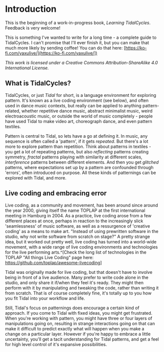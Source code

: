 # Introduction

This is the beginning of a work-in-progress book, *Learning
TidalCycles*. Feedback is very welcome!

This is something I've wanted to write for a long time - a complete
guide to TidalCycles. I can't promise that I'll ever finish it, but
you can make that much more likely by sending coffee! You can do that
here: [https://ko-fi.com/yaxulive/](https://ko-fi.com/yaxulive/])

*This work is licensed under a Creative Commons Attribution-ShareAlike
4.0 International License.*

## What is TidalCycles? 

TidalCycles, or just _Tidal_ for short, is a language environment for
exploring pattern. It's known as a live coding environment (see
below), and often used in dance music contexts, but really can be
applied to anything pattern-related, whether repetitive dance music,
abstract minimalist music, weird electroacoustic music, or outside the
world of music completely - people have used Tidal to make video art,
choreograph dance, and even pattern textiles.

Pattern is central to Tidal, so lets have a go at defining it. In
music, any sequence is often called a 'pattern', if it gets
_repeated_. But there's a lot more to explore pattern than
repetition. Think about patterns in textiles - you get a lot of
repeating patterns, but also _reflecting_ patterns creating symmetry,
_fractal_ patterns playing with similarity at different scales,
_interference_ patterns between different elements. And then you get
_glitched_ patterns, where expectations set up by a pattern are
confounded through 'errors', often introduced on purpose. All these
kinds of patternings can be explored with Tidal, and more.

## Live coding and embracing error

Live coding, as a community and movement, has been around since around
the year 2000, giving itself the name TOPLAP at the first
international meeting in Hamburg in 2004. As a practice, live coding
arose from a few different places at once, perhaps in reaction to the
increasingly slick 'seamlessness' of music software, as well as a
ressurgence of 'creative coding' as a means to make art. "Instead of
using prewritten software in the studio, why not write software from
scratch on stage?"  A pretty strange idea, but it worked out pretty
well, live coding has turned into a world-wide movement, with a wide
range of live coding environments and technologies for the live
performing arts.^[Check the long list of technologies in the TOPLAP
"All things Live Coding" page here:
https://github.com/toplap/awesome-livecoding]

Tidal was originally made for live coding, but that doesn't have to
involve being in front of a live audience. Many prefer to write code
alone in the studio, and only share it if/when they feel it's
ready. They might then perform with it by manipulating and tweaking
the code, rather than writing it from scratch. That is of course
completely fine, it's totally up to you how you fit Tidal into your
workflow and life.

Still, Tidal's focus on patternings does encourage a certain kind of
approach. If you come to Tidal with fixed ideas, you might get
frustrated. When you're working with pattern, you might have three or
four layers of manipulations going on, resulting in strange
interactions going on that can make it difficult to predict exactly
what will happen when you make a change on a particular layer. However
if you're happy to embrace a little uncertainty, you'll get a tacit
understanding for Tidal patterns, and get a feel for high level
control of it's expansive possibilities.

